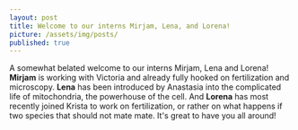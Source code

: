 ```yaml
---
layout: post
title: Welcome to our interns Mirjam, Lena, and Lorena!
picture: /assets/img/posts/
published: true
---
```

A somewhat belated welcome to our interns Mirjam, Lena and Lorena! **Mirjam** is working with Victoria and already fully hooked on fertilization and microscopy. 
**Lena** has been introduced by Anastasia into the complicated life of mitochondria, the powerhouse of the cell. 
And **Lorena** has most recently joined Krista to work on fertilization, or rather on what happens if two species that should not mate mate.
It's great to have you all around!
